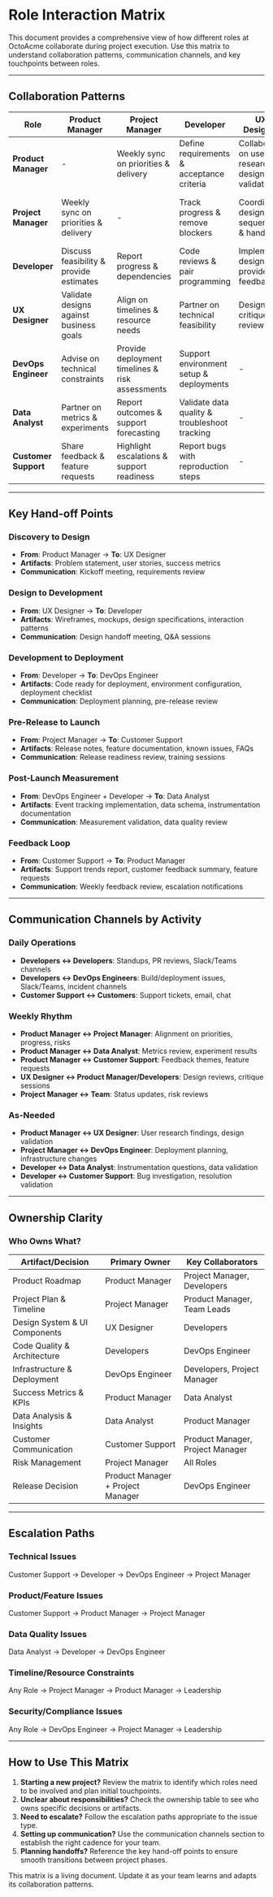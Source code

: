 # Role Interaction Matrix

This document provides a comprehensive view of how different roles at OctoAcme collaborate during project execution. Use this matrix to understand collaboration patterns, communication channels, and key touchpoints between roles.

---

## Collaboration Patterns

| Role | Product Manager | Project Manager | Developer | UX Designer | DevOps Engineer | Data Analyst | Customer Support |
|------|----------------|-----------------|-----------|-------------|-----------------|--------------|------------------|
| **Product Manager** | - | Weekly sync on priorities & delivery | Define requirements & acceptance criteria | Collaborate on user research & design validation | Align on performance & scalability requirements | Define metrics & analyze impact | Review customer feedback & priorities |
| **Project Manager** | Weekly sync on priorities & delivery | - | Track progress & remove blockers | Coordinate design sequencing & handoffs | Coordinate deployment schedules | Incorporate analytics into plans | Plan support readiness for releases |
| **Developer** | Discuss feasibility & provide estimates | Report progress & dependencies | Code reviews & pair programming | Implement designs & provide feedback | Collaborate on deployment & troubleshooting | Implement tracking & instrumentation | Investigate & resolve bugs |
| **UX Designer** | Validate designs against business goals | Align on timelines & resource needs | Partner on technical feasibility | Design critiques & reviews | - | - | - |
| **DevOps Engineer** | Advise on technical constraints | Provide deployment timelines & risk assessments | Support environment setup & deployments | - | Infrastructure reviews & incident response | - | - |
| **Data Analyst** | Partner on metrics & experiments | Report outcomes & support forecasting | Validate data quality & troubleshoot tracking | - | - | Peer review analysis & methodologies | - |
| **Customer Support** | Share feedback & feature requests | Highlight escalations & support readiness | Report bugs with reproduction steps | - | - | - | Knowledge sharing & escalation protocols |

---

## Key Hand-off Points

### Discovery to Design
- **From**: Product Manager → **To**: UX Designer
- **Artifacts**: Problem statement, user stories, success metrics
- **Communication**: Kickoff meeting, requirements review

### Design to Development
- **From**: UX Designer → **To**: Developer
- **Artifacts**: Wireframes, mockups, design specifications, interaction patterns
- **Communication**: Design handoff meeting, Q&A sessions

### Development to Deployment
- **From**: Developer → **To**: DevOps Engineer
- **Artifacts**: Code ready for deployment, environment configuration, deployment checklist
- **Communication**: Deployment planning, pre-release review

### Pre-Release to Launch
- **From**: Project Manager → **To**: Customer Support
- **Artifacts**: Release notes, feature documentation, known issues, FAQs
- **Communication**: Release readiness review, training sessions

### Post-Launch Measurement
- **From**: DevOps Engineer + Developer → **To**: Data Analyst
- **Artifacts**: Event tracking implementation, data schema, instrumentation documentation
- **Communication**: Measurement validation, data quality review

### Feedback Loop
- **From**: Customer Support → **To**: Product Manager
- **Artifacts**: Support trends report, customer feedback summary, feature requests
- **Communication**: Weekly feedback review, escalation notifications

---

## Communication Channels by Activity

### Daily Operations
- **Developers ↔ Developers**: Standups, PR reviews, Slack/Teams channels
- **Developers ↔ DevOps Engineers**: Build/deployment issues, Slack/Teams, incident channels
- **Customer Support ↔ Customers**: Support tickets, email, chat

### Weekly Rhythm
- **Product Manager ↔ Project Manager**: Alignment on priorities, progress, risks
- **Product Manager ↔ Data Analyst**: Metrics review, experiment results
- **Product Manager ↔ Customer Support**: Feedback themes, feature requests
- **UX Designer ↔ Product Manager/Developers**: Design reviews, critique sessions
- **Project Manager ↔ Team**: Status updates, risk reviews

### As-Needed
- **Product Manager ↔ UX Designer**: User research findings, design validation
- **Project Manager ↔ DevOps Engineer**: Deployment planning, infrastructure changes
- **Developer ↔ Data Analyst**: Instrumentation questions, data validation
- **Developer ↔ Customer Support**: Bug investigation, resolution validation

---

## Ownership Clarity

### Who Owns What?

| Artifact/Decision | Primary Owner | Key Collaborators |
|-------------------|---------------|-------------------|
| Product Roadmap | Product Manager | Project Manager, Developers |
| Project Plan & Timeline | Project Manager | Product Manager, Team Leads |
| Design System & UI Components | UX Designer | Developers |
| Code Quality & Architecture | Developers | DevOps Engineer |
| Infrastructure & Deployment | DevOps Engineer | Developers, Project Manager |
| Success Metrics & KPIs | Product Manager | Data Analyst |
| Data Analysis & Insights | Data Analyst | Product Manager |
| Customer Communication | Customer Support | Product Manager, Project Manager |
| Risk Management | Project Manager | All Roles |
| Release Decision | Product Manager + Project Manager | DevOps Engineer |

---

## Escalation Paths

### Technical Issues
Customer Support → Developer → DevOps Engineer → Project Manager

### Product/Feature Issues
Customer Support → Product Manager → Project Manager

### Data Quality Issues
Data Analyst → Developer → DevOps Engineer

### Timeline/Resource Constraints
Any Role → Project Manager → Product Manager → Leadership

### Security/Compliance Issues
Any Role → DevOps Engineer → Project Manager → Leadership

---

## How to Use This Matrix

1. **Starting a new project?** Review the matrix to identify which roles need to be involved and plan initial touchpoints.
2. **Unclear about responsibilities?** Check the ownership table to see who owns specific decisions or artifacts.
3. **Need to escalate?** Follow the escalation paths appropriate to the issue type.
4. **Setting up communication?** Use the communication channels section to establish the right cadence for your team.
5. **Planning handoffs?** Reference the key hand-off points to ensure smooth transitions between project phases.

This matrix is a living document. Update it as your team learns and adapts its collaboration patterns.
